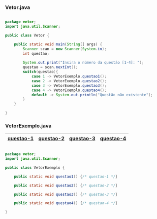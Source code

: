 ### Vetor.java

```java

package vetor;
import java.util.Scanner;

public class Vetor {

    public static void main(String[] args) {
        Scanner scan = new Scanner(System.in);
        int questao;
        
        System.out.print("Insira o número da questão [1-4]: ");
        questao = scan.nextInt();
        switch(questao){
            case 1 -> VetorExemplo.questao1();
            case 2 -> VetorExemplo.questao2();
            case 3 -> VetorExemplo.questao3();
            case 4 -> VetorExemplo.questao4();
            default -> System.out.println("Questão não existente");
        }
    }
    
}

```

### VetorExemplo.java

|[questao-1](https://github.com/Honounome/nao-olhe/blob/main/estrutura-de-dados/2021-09-08/questao-1.md)|[questao-2](https://github.com/Honounome/nao-olhe/blob/main/estrutura-de-dados/2021-09-08/questao-2.md)|[questao-3](https://github.com/Honounome/nao-olhe/blob/main/estrutura-de-dados/2021-09-08/questao-3.md)|[questao-4](https://github.com/Honounome/nao-olhe/blob/main/estrutura-de-dados/2021-09-08/questao-4.md)|
| --- | --- | --- | --- |

```java

package vetor;
import java.util.Scanner;

public class VetorExemplo {

    public static void questao1() {/* questao-1 */}

    public static void questao2() {/* questao-2 */}

    public static void questao3() {/* questao-3 */}

    public static void questao4() {/* questao-4 */}

}

```
